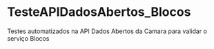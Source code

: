 # TesteAPIDadosAbertos_Blocos
Testes automatizados na API Dados Abertos da Camara para validar o serviço Blocos
